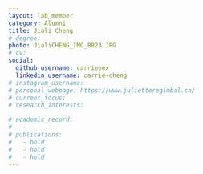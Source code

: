 ```yaml
---
layout: lab_member
category: Alumni
title: Jiali Cheng
# degree: 
photo: JialiCHENG_IMG_8823.JPG
# cv: 
social:
  github_username: carrieeex
  linkedin_username: carrie-cheng
# instagram_username:
# personal_webpage: https://www.julietteregimbal.ca/
# current_focus:
# research_interests:

# academic_record:
#   -
# publications:
#   - hold
#   - hold
#   - hold
---
```

